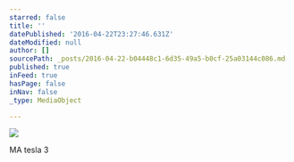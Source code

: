 ```yaml
---
starred: false
title: ''
datePublished: '2016-04-22T23:27:46.631Z'
dateModified: null
author: []
sourcePath: _posts/2016-04-22-b04448c1-6d35-49a5-b0cf-25a03144c086.md
published: true
inFeed: true
hasPage: false
inNav: false
_type: MediaObject

---
```

![](https://the-grid-user-content.s3-us-west-2.amazonaws.com/62fa434e-2e15-47f0-99a0-f75df224cb0b.jpg)

MA tesla 3